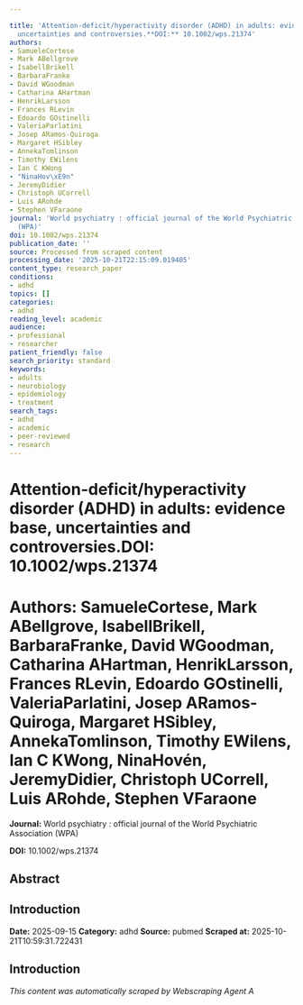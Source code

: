 ```yaml
---

title: 'Attention-deficit/hyperactivity disorder (ADHD) in adults: evidence base,
  uncertainties and controversies.**DOI:** 10.1002/wps.21374'
authors:
- SamueleCortese
- Mark ABellgrove
- IsabellBrikell
- BarbaraFranke
- David WGoodman
- Catharina AHartman
- HenrikLarsson
- Frances RLevin
- Edoardo GOstinelli
- ValeriaParlatini
- Josep ARamos-Quiroga
- Margaret HSibley
- AnnekaTomlinson
- Timothy EWilens
- Ian C KWong
- "NinaHov\xE9n"
- JeremyDidier
- Christoph UCorrell
- Luis ARohde
- Stephen VFaraone
journal: 'World psychiatry : official journal of the World Psychiatric Association
  (WPA)'
doi: 10.1002/wps.21374
publication_date: ''
source: Processed from scraped content
processing_date: '2025-10-21T22:15:09.019405'
content_type: research_paper
conditions:
- adhd
topics: []
categories:
- adhd
reading_level: academic
audience:
- professional
- researcher
patient_friendly: false
search_priority: standard
keywords:
- adults
- neurobiology
- epidemiology
- treatment
search_tags:
- adhd
- academic
- peer-reviewed
- research
---
```




# Attention-deficit/hyperactivity disorder (ADHD) in adults: evidence base, uncertainties and controversies.**DOI:** 10.1002/wps.21374

# **Authors:** SamueleCortese, Mark ABellgrove, IsabellBrikell, BarbaraFranke, David WGoodman, Catharina AHartman, HenrikLarsson, Frances RLevin, Edoardo GOstinelli, ValeriaParlatini, Josep ARamos-Quiroga, Margaret HSibley, AnnekaTomlinson, Timothy EWilens, Ian C KWong, NinaHovén, JeremyDidier, Christoph UCorrell, Luis ARohde, Stephen VFaraone

**Journal:** World psychiatry : official journal of the World Psychiatric Association (WPA)

**DOI:** 10.1002/wps.21374

## Abstract

## Introduction

**Date:** 2025-09-15
**Category:** adhd
**Source:** pubmed
**Scraped at:** 2025-10-21T10:59:31.722431
## Introduction
*This content was automatically scraped by Webscraping Agent A*